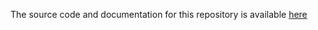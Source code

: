 The source code and documentation for this repository is available [here](https://github.com/VirtualEstatePlanner/MegaDocker)